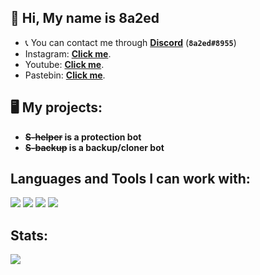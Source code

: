 ## 👋 Hi, My name is 8a2ed

- 📞 You can contact me through **[Discord](https://discord.com/users/644999050655170570)** (**`8a2ed#8955`**)
- Instagram: **[Click me](https://www.instagram.com/8a22ed/)**.
- Youtube: **[Click me](https://www.youtube.com/channel/UCAo1iQzDnnQQwt7ftwjmjHA)**.
- Pastebin: **[Click me](https://pastebin.com/u/8a2ed)**.

## 🖥️ My projects:
- **~~S-helper~~ is a protection bot**
- **~~S-backup~~ is a backup/cloner bot**

## Languages and Tools I can work with:
<a><img src="https://img.shields.io/badge/-Nodejs-43853?logo=Node.js&logoColor=white">
<img src="https://img.shields.io/badge/-HTML5-E34F26?logo=html5&logoColor=white">
<img src="https://img.shields.io/badge/-MongoDB-13aa52?logo=mongodb&logoColor=white">
<img src="https://img.shields.io/badge/-repl.it-56676e?logo=repl.it&logoColor=white"></a>
## Stats:
<img src="https://github-readme-stats.vercel.app/api?username=8a2ed&show_icons=true&hide_border=true&theme=algolia&icon_color=0000ff">
